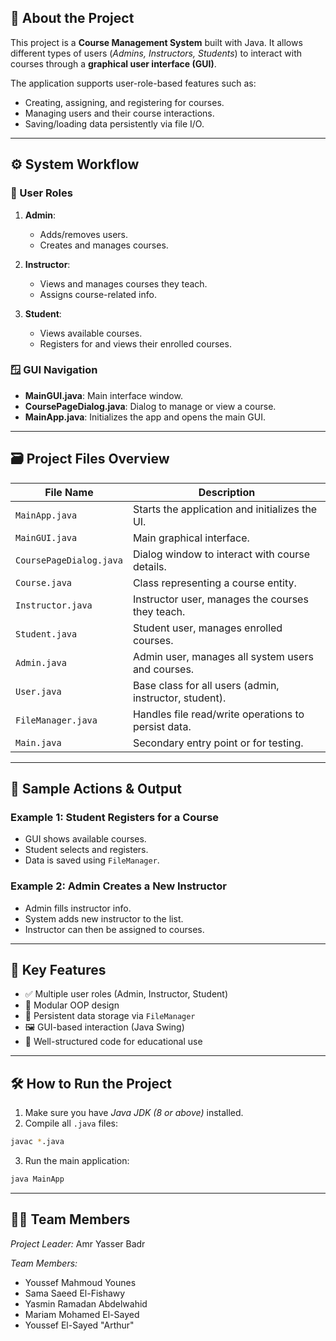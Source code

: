 ## 📌 About the Project

This project is a **Course Management System** built with Java. It allows different types of users (*Admins, Instructors, Students*) to interact with courses through a **graphical user interface (GUI)**.

The application supports user-role-based features such as:

* Creating, assigning, and registering for courses.
* Managing users and their course interactions.
* Saving/loading data persistently via file I/O.

---

## ⚙ System Workflow

### 👤 User Roles

1. **Admin**:

   * Adds/removes users.
   * Creates and manages courses.
2. **Instructor**:

   * Views and manages courses they teach.
   * Assigns course-related info.
3. **Student**:

   * Views available courses.
   * Registers for and views their enrolled courses.

### 🪟 GUI Navigation

* **MainGUI.java**: Main interface window.
* **CoursePageDialog.java**: Dialog to manage or view a course.
* **MainApp.java**: Initializes the app and opens the main GUI.

---

## 🗃 Project Files Overview

| File Name               | Description                                            |
| ----------------------- | ------------------------------------------------------ |
| `MainApp.java`          | Starts the application and initializes the UI.         |
| `MainGUI.java`          | Main graphical interface.                              |
| `CoursePageDialog.java` | Dialog window to interact with course details.         |
| `Course.java`           | Class representing a course entity.                    |
| `Instructor.java`       | Instructor user, manages the courses they teach.       |
| `Student.java`          | Student user, manages enrolled courses.                |
| `Admin.java`            | Admin user, manages all system users and courses.      |
| `User.java`             | Base class for all users (admin, instructor, student). |
| `FileManager.java`      | Handles file read/write operations to persist data.    |
| `Main.java`             | Secondary entry point or for testing.                  |

---

## 🧪 Sample Actions & Output

### Example 1: Student Registers for a Course

* GUI shows available courses.
* Student selects and registers.
* Data is saved using `FileManager`.

### Example 2: Admin Creates a New Instructor

* Admin fills instructor info.
* System adds new instructor to the list.
* Instructor can then be assigned to courses.

---

## 🧠 Key Features

* ✅ Multiple user roles (Admin, Instructor, Student)
* 🧩 Modular OOP design
* 💾 Persistent data storage via `FileManager`
* 🖼 GUI-based interaction (Java Swing)
* 📄 Well-structured code for educational use

---

## 🛠 How to Run the Project

1. Make sure you have *Java JDK (8 or above)* installed.
2. Compile all `.java` files:

```bash
javac *.java
```

3. Run the main application:

```bash
java MainApp
```
---

## 👨‍💻 Team Members

*Project Leader:* Amr Yasser Badr

*Team Members:*

* Youssef Mahmoud Younes
* Sama Saeed El-Fishawy
* Yasmin Ramadan Abdelwahid
* Mariam Mohamed El-Sayed
* Youssef El-Sayed "Arthur"